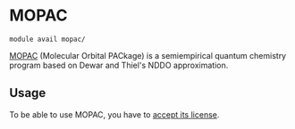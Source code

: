 # MOPAC

    module avail mopac/

[MOPAC](http://openmopac.net/) (Molecular Orbital PACkage) is a semiempirical quantum chemistry program based on Dewar and Thiel's NDDO approximation.

## Usage

To be able to use MOPAC, you have to [accept its license](https://perun.metacentrum.cz/meta/registrar/?locale=en&vo=meta&group=lic_mopac).

